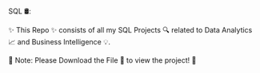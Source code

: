 SQL 🛢️:

✨ This Repo ✨ consists of all my SQL Projects 🔍 related to Data Analytics 📈 and Business Intelligence 💡.

📌 Note: Please Download the File 💾 to view the project! 🚀
